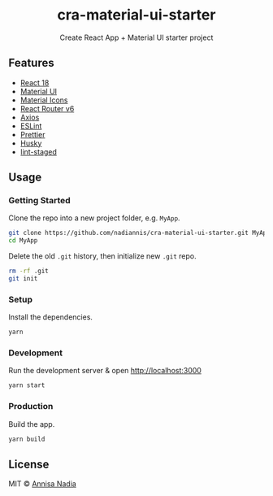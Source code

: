 <div align="center">
  <h1>cra-material-ui-starter</h1>
  <p>Create React App + Material UI starter project</p>
</div>

## Features

- [React 18](https://reactjs.org)
- [Material UI](https://mui.com)
- [Material Icons](https://mui.com/material-ui/material-icons)
- [React Router v6](https://reactrouter.com)
- [Axios](https://axios-http.com)
- [ESLint](https://eslint.org)
- [Prettier](https://prettier.io)
- [Husky](https://github.com/typicode/husky)
- [lint-staged](https://github.com/okonet/lint-staged)

## Usage

### Getting Started

Clone the repo into a new project folder, e.g. `MyApp`.

```bash
git clone https://github.com/nadiannis/cra-material-ui-starter.git MyApp
cd MyApp
```

Delete the old `.git` history, then initialize new `.git` repo.

```bash
rm -rf .git
git init
```

### Setup

Install the dependencies.

```bash
yarn
```

### Development

Run the development server & open [http://localhost:3000](http://localhost:3000)

```bash
yarn start
```

### Production

Build the app.

```bash
yarn build
```

## License

MIT © [Annisa Nadia](https://github.com/nadiannis)
